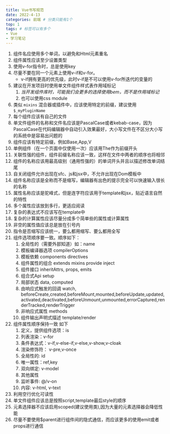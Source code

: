 ```yaml
---
title: Vue书写规范
date: 2022-4-13
categories: 前端 # 分类只能有1个
top: 1
tags: # 标签可以有多个
- Vue
- 学习笔记
---
```


1. 组件名应使用多个单词，以避免和Html元素重名
2. 组件属性应该至少设置类型
3. 使用v-for指令时，总是使用key
4. 尽量不要在同一个元素上使用v-if和v-for。
    + v-if拥有更高的优先级，此时v-if是不可以使用v-for所迭代的变量的
5. 建议在开发项目时使用单文件组件样式表作用域标记
    1. *当开发组件库时，可能我们会更多的选择使用bem，而不是作用域标记*
    2. 也可以使用css module
6. 类似 `mixins` 混合器或插件中，应该使用特定的前缀，建议使用 `$_myPluginName`
7. 每个组件应该有自己的文件
8. 单文件组件的名称和文件名应该是PascalCase或者kebab-case，因为PascalCase在代码编辑器中自动引入效果最好，大小写文件在不区分大小写的系统中是容易出问题的
9. 组件应该有特定前缀，例如Base,App,V
10. 单例组件（在一个页面中仅使用一次）应该用The作为前缀开头
11. 关联性强的组件，组件前缀名称应该一致，这样在文件中两者的顺序也将相邻
12. 组件的名称应该用最高级别（通用性强的）的单词开头并且以描述修改单词结尾
13. 自关闭组件允许出现在sfc、js和jsx中，不允许出现在Dom模板中
14. 组件名称应该是全称而不是缩写，编辑器有出色的提示完全可以快速输入很长的名称
15. 属性名称应该是驼峰式，但是连字符应该用于template和jsx，贴近语言自然的特性
16. 多个属性应该放到多行，更适应阅读
17. 复杂的表达式不应该写在template中
18. 复杂的计算属性应该尽量分成多个简单些的属性或计算属性
19. 非空的属性值应该总是放在引号内
20. 指令是否缩写应该统一，要么都用缩写、要么都用全写
21. 组件选项顺序要一致。顺序如下：
    1. 全局性的（需要外部知道）如：name
    2. 模板编译器选项 compilerOptions
    3. 模板依赖 components directives
    4. 组件属性的组合 extends mixins provide inject
    5. 组件接口 inheritAttrs, props, emits
    6. 组合式Api setup
    7. 局部状态 data, computed
    8. 由响应式触发的回调 watch, beforeCreate,created,beforeMount,mounted,beforeUpdate,updated,activated,deactivated,beforeUnmount,unmounted,errorCaptured,renderTracked,renderTrigger
    9. 非响应式属性 methods
    10. 组件输出声明式描述 template/render
22. 组件属性顺序保持一致 如下
    1. 定义，提供组件选项：is
    2. 列表渲染：v-for
    3. 条件表达式：v-if,v-else-if,v-else,v-show,v-cloak
    4. 渲染修饰符： v-pre,v-once
    5. 全局性的: id
    6. 唯一属性：ref,key
    7. 双向绑定: v-model
    8. 其他属性
    9. 监听事件: @/v-on
    10. 内容: v-html, v-text
23. 利用空行优化可读性
24. 单文件组件应该总是按照script,template最后style的顺序
25. 元素选择器不应该启用scoped(建议使用类),因为大量的元素选择器会降低性能
26. 尽量不要使用$parent进行组件间的隐式通信，而应该更多的使用emit或者props进行通信
